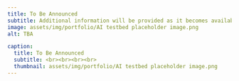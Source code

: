 ```yaml
---
title: To Be Announced
subtitle: Additional information will be provided as it becomes available.
image: assets/img/portfolio/AI testbed placeholder image.png
alt: TBA

caption:
  title: To Be Announced
  subtitle: <br><br><br><br>
  thumbnail: assets/img/portfolio/AI testbed placeholder image.png
---
```

<!--Use this area to describe your project. Lorem ipsum dolor sit amet, consectetur adipisicing elit. Est blanditiis dolorem culpa incidunt minus dignissimos deserunt repellat aperiam quasi sunt officia expedita beatae cupiditate, maiores repudiandae, nostrum, reiciendis facere nemo!

{:.list-inline}
- Date: January 2017
- Client: Explore
- Category: Graphic Design-->
